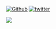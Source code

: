 [![Github](https://img.shields.io/badge/Github-hughnian-181717?style=flat-square&logo=github)](https://github.com/HughNian)
[![twitter](https://img.shields.io/badge/twitter-niansong-1da1f2?style=flat-square&logo=twitter)](https://twitter.com/niansong)

<a href="https://github.com/anuraghazra/github-readme-stats">
  <img align="left" src="https://github-readme-stats.vercel.app/api?username=HughNian&show_icons=true&theme=algolia" />
</a>